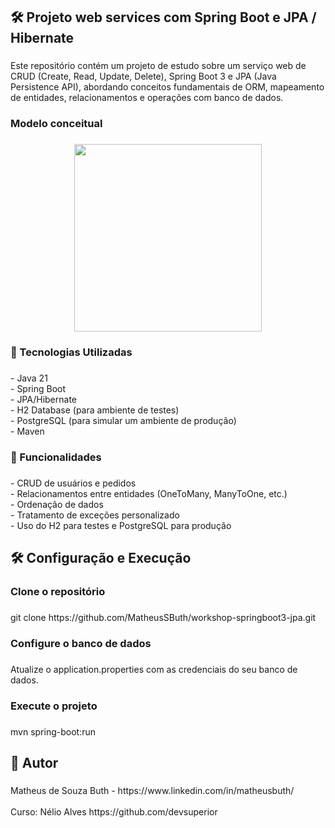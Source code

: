 <h2 align="left">🛠 Projeto web services com Spring Boot e JPA / Hibernate</h2>

###

<p align="left">Este repositório contém um projeto de estudo sobre um serviço web de CRUD (Create, Read, Update, Delete), Spring Boot 3 e JPA (Java Persistence API), abordando conceitos fundamentais de ORM, mapeamento de entidades, relacionamentos e operações com banco de dados.</p>

###

<h3 align="left">Modelo conceitual</h3>

###

<div align="center">
  <img height="300" src="https://camo.githubusercontent.com/7c5d88ea8610ff60a657d47c683d962e502b5bdb0fbc685b104c168c4ba2d431/68747470733a2f2f496361726f697a2e6769746875622e696f2f536974652f696d6167656e732f726561646d652f72342d737072696e672d6a70612e706e67"  />
</div>

###

<h3 align="left">🚀 Tecnologias Utilizadas</h3>

###

<p align="left">- Java 21<br>- Spring Boot<br>- JPA/Hibernate<br>- H2 Database (para ambiente de testes)<br>- PostgreSQL (para simular um ambiente de produção)<br>- Maven</p>

###

<h3 align="left">📌 Funcionalidades</h3>

###

<p align="left">- CRUD de usuários e pedidos<br>- Relacionamentos entre entidades (OneToMany, ManyToOne, etc.)<br>- Ordenação de dados<br>- Tratamento de exceções personalizado<br>- Uso do H2 para testes e PostgreSQL para produção</p>

###

<h2 align="left">🛠 Configuração e Execução</h2>

###

<h3 align="left">Clone o repositório</h3>

###

<p align="left">git clone https://github.com/MatheusSButh/workshop-springboot3-jpa.git</p>

###

<h3 align="left">Configure o banco de dados</h3>

###

<p align="left">Atualize o application.properties com as credenciais do seu banco de dados.</p>

###

<h3 align="left">Execute o projeto</h3>

###

<p align="left">mvn spring-boot:run</p>

###

<h2 align="left">📝 Autor</h2>

###

<p align="left">Matheus de Souza Buth - https://www.linkedin.com/in/matheusbuth/<br><br>Curso: Nélio Alves https://github.com/devsuperior</p>

###
